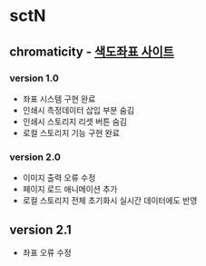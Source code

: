 # sctN

## chromaticity - [색도좌표 사이트](https://rlaghdtlr.github.io/stcN/chromaticity/)

### version 1.0

- 좌표 시스템 구현 완료
- 인쇄시 측정데이터 삽입 부분 숨김
- 인쇄시 스토리지 리셋 버튼 숨김
- 로컬 스토리지 기능 구현 완료

### version 2.0

- 이미지 출력 오류 수정
- 페이지 로드 애니메이션 추가
- 로컬 스토리지 전체 초기화시 실시간 데이터에도 반영

## version 2.1

- 좌표 오류 수정
